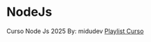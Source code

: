 # NodeJs

Curso Node Js 2025
By: midudev
[Playlist Curso](https://www.youtube.com/watch?v=yB4n_K7dZV8&list=PLUofhDIg_38qm2oPOV-IRTTEKyrVBBaU7)
